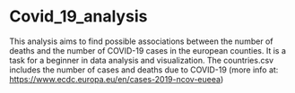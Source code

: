 # Covid_19_analysis
This analysis aims to find possible associations between the number of deaths and the number of COVID-19 cases in the european counties. It is a task for a beginner in data analysis and visualization. The countries.csv includes the number of cases and deaths due to COVID-19 (more info at: https://www.ecdc.europa.eu/en/cases-2019-ncov-eueea)
